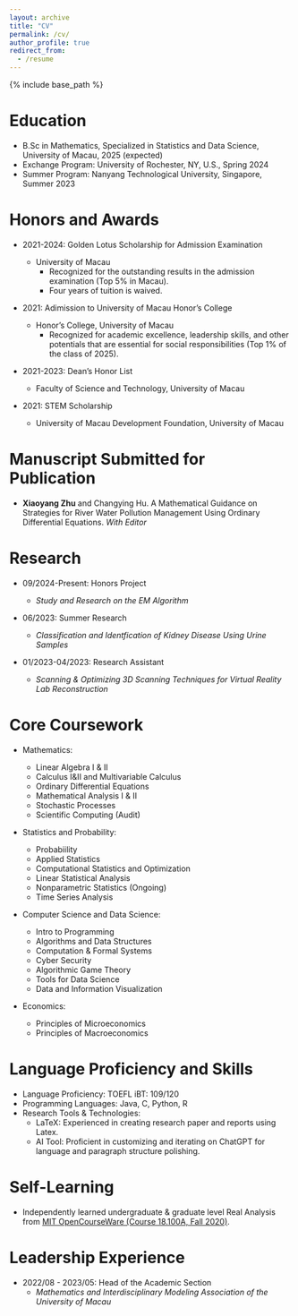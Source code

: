 ```yaml
---
layout: archive
title: "CV"
permalink: /cv/
author_profile: true
redirect_from:
  - /resume
---
```


{% include base_path %}

Education
======
* B.Sc in Mathematics, Specialized in Statistics and Data Science, University of Macau, 2025 (expected)
* Exchange Program: University of Rochester, NY, U.S., Spring 2024
* Summer Program: Nanyang Technological University, Singapore, Summer 2023

Honors and Awards
======
* 2021-2024: Golden Lotus Scholarship for Admission Examination
  * University of Macau
    * Recognized for the outstanding results in the admission examination (Top 5% in Macau).
    * Four years of tuition is waived.

* 2021: Adimission to University of Macau Honor’s College
  * Honor’s College, University of Macau
    * Recognized for academic excellence, leadership skills, and other potentials that are essential for social responsibilities (Top 1% of the class of 2025).

* 2021-2023: Dean’s Honor List
  * Faculty of Science and Technology, University of Macau

* 2021: STEM Scholarship
  * University of Macau Development Foundation, University of Macau

  
Manuscript Submitted for Publication
======
* __Xiaoyang Zhu__ and Changying Hu. A Mathematical Guidance on Strategies for River Water Pollution Management  Using Ordinary Differential Equations. _With Editor_

Research
======
* 09/2024-Present: Honors Project
  * _Study and Research on the EM Algorithm_

* 06/2023: Summer Research
  * _Classification and Identfication of Kidney Disease Using Urine Samples_

* 01/2023-04/2023: Research Assistant
  * _Scanning & Optimizing 3D Scanning Techniques for Virtual Reality Lab Reconstruction_


Core Coursework
======
* Mathematics: 
  * Linear Algebra I & II
  * Calculus I&II and Multivariable Calculus
  * Ordinary Differential Equations
  * Mathematical Analysis I & II
  * Stochastic Processes
  * Scientific Computing (Audit)

* Statistics and Probability:
  * Probabiility
  * Applied Statistics
  * Computational Statistics and Optimization
  * Linear Statistical Analysis
  * Nonparametric Statistics (Ongoing)
  * Time Series Analysis

* Computer Science and Data Science:
  * Intro to Programming
  * Algorithms and Data Structures
  * Computation & Formal Systems
  * Cyber Security
  * Algorithmic Game Theory
  * Tools for Data Science
  * Data and Information Visualization

* Economics:
  * Principles of Microeconomics
  * Principles of Macroeconomics


Language Proficiency and Skills
======
* Language Proficiency: TOEFL iBT: 109/120
* Programming Languages: Java, C, Python, R
* Research Tools & Technologies: 
  * LaTeX: Experienced in creating research paper and reports using Latex.
  * AI Tool: Proficient in customizing and iterating on ChatGPT for language and paragraph structure polishing.

  
Self-Learning
======
* Independently learned undergraduate & graduate level Real Analysis from [MIT OpenCourseWare (Course 18.100A, Fall 2020)](https://ocw.mit.edu/courses/18-100a-real-analysis-fall-2020/).
  
Leadership Experience
======
* 2022/08 - 2023/05: Head of the Academic Section
  * _Mathematics and Interdisciplinary Modeling Association of the University of Macau_

